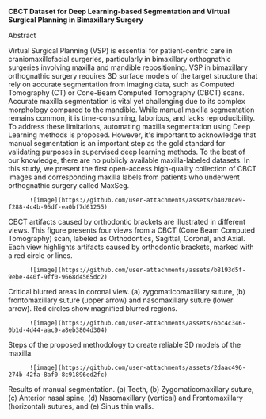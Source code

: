 **CBCT Dataset for Deep Learning-based Segmentation and Virtual Surgical Planning in Bimaxillary Surgery**

Abstract

Virtual Surgical Planning (VSP) is essential for patient-centric care in craniomaxillofacial surgeries, particularly in bimaxillary orthognathic surgeries involving maxilla and mandible repositioning. VSP in bimaxillary orthognathic surgery requires 3D surface models of the target structure that rely on accurate segmentation from imaging data, such as Computed Tomography (CT) or Cone-Beam Computed Tomography (CBCT) scans. Accurate maxilla segmentation is vital yet challenging due to its complex morphology compared to the mandible. While manual maxilla segmentation remains common, it is time-consuming, laborious, and lacks reproducibility. To address these limitations, automating maxilla segmentation using Deep Learning methods is proposed. However, it's important to acknowledge that manual segmentation is an important step as the gold standard for validating purposes in supervised deep learning methods. To the best of our knowledge, there are no publicly available maxilla-labeled datasets. In this study, we present the first open-access high-quality collection of CBCT images and corresponding maxilla labels from patients who underwent orthognathic surgery called MaxSeg.

          ![image](https://github.com/user-attachments/assets/b4020ce9-f288-4c4b-95df-ea0bf7d61255)

CBCT artifacts caused by orthodontic brackets are illustrated in different views. This figure presents four views from a CBCT (Cone Beam Computed Tomography) scan, labeled as Orthodontics, Sagittal, Coronal, and Axial. Each view highlights artifacts caused by orthodontic brackets, marked with a red circle or lines. 

          ![image](https://github.com/user-attachments/assets/b8193d5f-9ebe-440f-9ff0-9668d4565dc2)

Critical blurred areas in coronal view. (a) zygomaticomaxillary suture, (b) frontomaxillary suture (upper arrow) and nasomaxillary suture (lower arrow). Red circles show magnified blurred regions.

          ![image](https://github.com/user-attachments/assets/6bc4c346-0b1d-4d44-aac9-a8eb3804d304)


Steps of the proposed methodology to create reliable 3D models of the maxilla.

          ![image](https://github.com/user-attachments/assets/2daac496-274b-42fa-8af0-8c91896ed2fc)

Results of manual segmentation. (a) Teeth, (b) Zygomaticomaxillary suture, (c) Anterior nasal spine, (d) Nasomaxillary (vertical) and Frontomaxillary (horizontal) sutures, and (e) Sinus thin walls.








